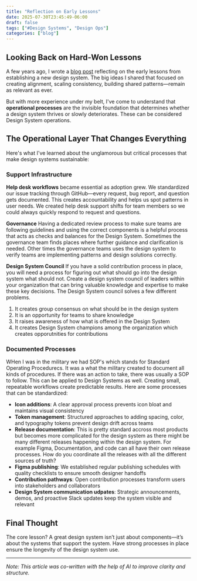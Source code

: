 ```yaml
---
title: "Reflection on Early Lessons"
date: 2025-07-30T23:45:49-06:00
draft: false
tags: ["#Design Systems", "Design Ops"]
categories: ["blog"]
---
```


## Looking Back on Hard-Won Lessons

A few years ago, I wrote a [blog post](https://adhoc.team/2022/07/18/using-design-systems-digital-success-federal-space/) reflecting on the early lessons from establishing a new design system. The big ideas I shared that focused on creating alignment, scaling consistency, building shared patterns—remain as relevant as ever.

But with more experience under my belt, I've come to understand that **operational processes** are the invisible foundation that determines whether a design system thrives or slowly deteriorates. These can be considered Design System operations.

## The Operational Layer That Changes Everything

Here's what I've learned about the unglamorous but critical processes that make design systems sustainable:

### Support Infrastructure
**Help desk workflows** became essential as adoption grew. We standardized our issue tracking through GitHub—every request, bug report, and question gets documented. This creates accountability and helps us spot patterns in user needs. We created help desk support shifts for team members so we could always quickly respond to request and questions.

**Governance** Having a dedicated review process to make sure teams are following guidelines and using the correct components is a helpful process that acts as checks and balances for the Design System. Sometimes the governance team finds places where further guidance and clarification is needed. Other times the governance teams uses the design system to verify teams are implementing patterns and design solutions correctly. 

**Design System Council** If you have a solid contribution process in place, you will need a process for figuring out what should go into the design system what should not. Create a  design system council of leaders within your organization that can bring valuable knowledge and expertise to make these key decisions. The Design System council solves a few different problems. 
1. It creates group consensus on what should be in the design system
2. It is an opportunity for teams to share knowledge
3. It raises awareness of how what is offered in the Design System
4. It creates Design System champions among the organization which creates opporutnities for contributions

### Documented Processes
WHen I was in the military we had SOP's which stands for Standard Operating Procedurecs. It was a what the military created to document all kinds of procedures. If there was an action to take, there was usually a SOP to follow. This can be applied to Design Systems as well. Creating small, repeatable workflows create predictable results. Here are some processes that can be standardized: 
- **Icon additions**: A clear approval process prevents icon bloat and maintains visual consistency
- **Token management**: Structured approaches to adding spacing, color, and typography tokens prevent design drift across teams
- **Release documentation**: This is pretty standard accross most products but becomes more complicated for the design system as there might be many different releases happening within the design system. For example Figma, Documentation, and code can all have their own release processes. How do you coordinate all the releases with all the different sources of truth?
- **Figma publishing**: We established regular publishing schedules with quality checklists to ensure smooth designer handoffs
- **Contribution pathways**: Open contribution processes transform users into stakeholders and collaborators
- **Design System communication udpates**: Strategic announcements, demos, and proactive Slack updates keep the system visible and relevant

## Final Thought

The core lesson? A great design system isn’t just about components—it’s about the systems that support the system. Have strong processes in place ensure the longevity of the design system use.

---

*Note: This article was co-written with the help of AI to improve clarity and structure.*
